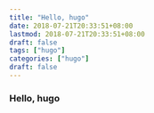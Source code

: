 ```yaml
---
title: "Hello, hugo"
date: 2018-07-21T20:33:51+08:00
lastmod: 2018-07-21T20:33:51+08:00
draft: false
tags: ["hugo"]
categories: ["hugo"]
draft: false
---
```


### Hello, hugo
